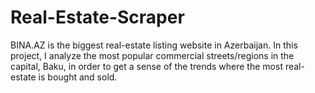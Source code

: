 # Real-Estate-Scraper
BINA.AZ is the biggest real-estate listing website in Azerbaijan. In this project, I analyze the most popular commercial streets/regions in the capital, Baku, in order to get a sense of the trends where the most real-estate  is bought and sold.
